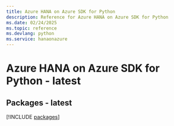 ```yaml
---
title: Azure HANA on Azure SDK for Python
description: Reference for Azure HANA on Azure SDK for Python
ms.date: 02/24/2025
ms.topic: reference
ms.devlang: python
ms.service: hanaonazure
---
```

# Azure HANA on Azure SDK for Python - latest
## Packages - latest
[!INCLUDE [packages](hana-on-azure-index.md)]